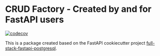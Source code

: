 # CRUD Factory - Created by and for FastAPI users
[![codecov](https://codecov.io/gh/Kludex/crud-factory/branch/main/graph/badge.svg?token=J6D4HJ4G9X)](https://codecov.io/gh/Kludex/crud-factory)

This is a package created based on the FastAPI cookiecutter project [full-stack-fastapi-postgresql](https://github.com/tiangolo/full-stack-fastapi-postgresql/blob/master/%7B%7Bcookiecutter.project_slug%7D%7D/backend/app/app/crud/base.py).
